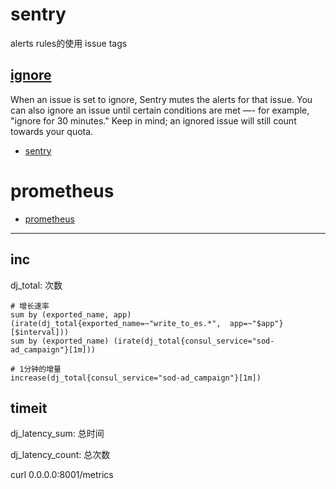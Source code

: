 # sentry

alerts rules的使用
issue tags

## [ignore](https://docs.sentry.io/product/alerts-notifications/alerts/#digests)
When an issue is set to ignore, Sentry mutes the alerts for that issue. You can also ignore an issue until certain conditions are met —- for example, "ignore for 30 minutes." Keep in mind; an ignored issue will still count towards your quota.


- [sentry](https://docs.sentry.io/product/sentry-basics/guides/enrich-data/)

# prometheus

- [prometheus](./prometheus.md)


---
## inc

dj_total: 次数

```
# 增长速率
sum by (exported_name, app) (irate(dj_total{exported_name=~"write_to_es.*",  app=~"$app"}[$interval]))
sum by (exported_name) (irate(dj_total{consul_service="sod-ad_campaign"}[1m]))

# 1分钟的增量
increase(dj_total{consul_service="sod-ad_campaign"}[1m])
```

## timeit

dj_latency_sum: 总时间

dj_latency_count: 总次数

curl 0.0.0.0:8001/metrics
